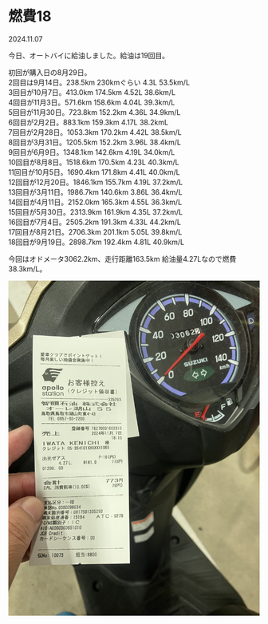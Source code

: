 # 燃費18

2024.11.07<br />

今日、オートバイに給油しました。給油は19回目。

初回が購入日の8月29日。<br />
2回目は9月14日。238.5km 230kmぐらい 4.3L 53.5km/L<br />
3回目が10月7日。413.0km 174.5km 4.52L 38.6km/L<br />
4回目が11月3日。571.6km 158.6km 4.04L 39.3km/L<br />
5回目が11月30日。723.8km 152.2km 4.36L 34.9km/L<br />
6回目が2月2日。883.1km 159.3km 4.17L 38.2kmL<br />
7回目が2月28日。1053.3km 170.2km 4.42L 38.5km/L<br />
8回目が3月31日。1205.5km 152.2km 3.96L 38.4km/L<br />
9回目が6月9日。1348.1km 142.6km 4.19L 34.0km/L<br />
10回目が8月8日。1518.6km 170.5km 4.23L 40.3km/L<br />
11回目が10月5日。1690.4km 171.8km 4.41L 40.0km/L<br />
12回目が12月20日。1846.1km 155.7km 4.19L 37.2km/L<br />
13回目が3月11日。1986.7km 140.6km 3.86L 36.4km/L<br />
14回目が4月11日。2152.0km 165.3km 4.55L 36.3km/L<br />
15回目が5月30日。2313.9km 161.9km 4.35L 37.2km/L<br />
16回目が7月4日。2505.2km 191.3km 4.33L 44.2km/L<br />
17回目が8月21日。2706.3km 201.1km 5.05L 39.8km/L<br />
18回目が9月19日。2898.7km 192.4km 4.81L 40.9km/L<br />

今回はオドメータ3062.2km、走行距離163.5km 給油量4.27Lなので燃費38.3km/L。

![nenpi](nenpi18.jpg)

